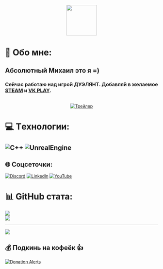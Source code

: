 <div id="header" align="center">
  <img src="https://media.giphy.com/media/I8HijDw5wDESNMyzRv/giphy-downsized-large.gif" width="100"/>
</div>

# 💫 Обо мне:
## Абсолютный Михаил это я =)
### Сейчас работаю над игрой ДУЭЛЯНТ. Добавляй в желаемое [STEAM](https://store.steampowered.com/app/2854500) и [VK PLAY](https://vkplay.ru/play/game/duelant).
<div id="header" align="center" width="600">
  
  <br/>[![Трейлер](https://i.ytimg.com/vi/QF5KlZHlQ6M/maxresdefault.jpg)](https://youtu.be/QF5KlZHlQ6M?list=PLpsRQjMJIh4sX0KF09hJf69BwBvLgWAul)
</div>
  
# 💻 Tехнологии:
![C++](https://img.shields.io/badge/c++-%2300599C.svg?style=for-the-badge&logo=c%2B%2B&logoColor=white)
![UnrealEngine](https://img.shields.io/badge/UnrealEngine-%2300599C.svg?style=for-the-badge&logo=c%2B%2B&logoColor=white)
---
## 🌐 Соцсеточки:
[![Discord](https://img.shields.io/badge/Discord-%237289DA.svg?logo=discord&logoColor=white)](https://discord.gg/https://discord.gg/NkwZ8pqyS6) [![LinkedIn](https://img.shields.io/badge/LinkedIn-%230077B5.svg?logo=linkedin&logoColor=white)](https://linkedin.com/in/https://www.linkedin.com/in/mikhail-e/) [![YouTube](https://img.shields.io/badge/YouTube-%23FF0000.svg?logo=YouTube&logoColor=white)](https://youtube.com/@www.youtube.com/@i_created_this) 

# 📊 GitHub стата:
<!--
![](https://github-readme-stats.vercel.app/api?username=romandviski&theme=dark&hide_border=false&include_all_commits=false&count_private=true)<br/>
-->
![](https://github-readme-streak-stats.herokuapp.com/?user=romandviski&theme=dark&hide_border=false)<br/>
![](https://github-readme-stats.vercel.app/api/top-langs/?username=romandviski&theme=dark&hide_border=false&include_all_commits=false&count_private=true&layout=compact)

<!--
## 🏆 GitHub Trophies
![](https://github-profile-trophy.vercel.app/?username=romandviski&theme=radical&no-frame=false&no-bg=true&margin-w=4)
-->
---
[![](https://visitcount.itsvg.in/api?id=romandviski&icon=0&color=0)](https://visitcount.itsvg.in)

  ## 💰 Подкинь на кофеёк 👍
  [![Donation Alerts](https://img.shields.io/badge/%D0%9A%D1%83%D0%BF%D0%B8%20%D0%BA%D0%BE%D1%84%D0%B5%D1%91%D0%BA-ffdd00?style=for-the-badge&logo=buy-me-a-coffee&logoColor=black)](https://www.donationalerts.com/r/mikhail_e) 



<!--
**romandviski/romandviski** is a ✨ _special_ ✨ repository because its `README.md` (this file) appears on your GitHub profile.

### Hi there 👋
https://proglib.io/p/kak-kreativno-oformit-profil-na-github-chtoby-on-privlekal-vnimanie-2022-03-17


Here are some ideas to get you started:

- 🔭 I’m currently working on ...
- 🌱 I’m currently learning ...
- 👯 I’m looking to collaborate on ...
- 🤔 I’m looking for help with ...
- 💬 Ask me about ...
- 📫 How to reach me: ...
- 😄 Pronouns: ...
- ⚡ Fun fact: ...
-->
